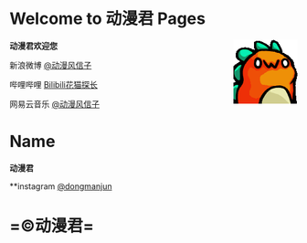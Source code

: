 # Welcome to 动漫君 Pages 
**动漫君欢迎您**  <img align="right" src="529710224727080979.gif"/>

新浪微博    [@动漫风信子](https://weibo.com/3991135975)

哔哩哔哩    [Bilibili花猫探长](https://space.bilibili.com/47764900)

网易云音乐  [@动漫风信子](https://music.163.com/#/user/home?id=406836144)

# Name
**动漫君**


**instagram 
[@dongmanjun](https://www.instagram.com/dongmanjun/)

# =©动漫君=
